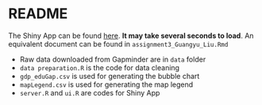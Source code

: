 README
================

The Shiny App can be found [here](https://gy-liu.shinyapps.io/assignment3_Guangyu_Liu/#section-economic-development-and-educational-gender-gap). **It may take several seconds to load**. An equivalent document can be found in `assignment3_Guangyu_Liu.Rmd`

-   Raw data downloaded from Gapminder are in `data` folder
-   `data preparation.R` is the code for data cleaning
-   `gdp_eduGap.csv` is used for generating the bubble chart
-   `mapLegend.csv` is used for generating the map legend
-   `server.R` and `ui.R` are codes for Shiny App
